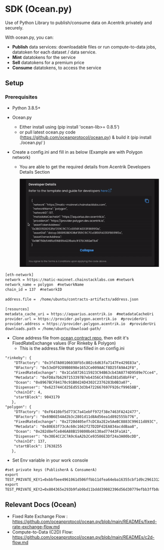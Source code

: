 # SDK (Ocean.py)

Use of Python Library to publish/consume data on Acentrik privately and securely.

With ocean.py, you can:

- **Publish** data services: downloadable files or run compute-to-data jobs, datatoken for each dataset / data service.
- **Mint** datatokens for the service
- **Sell** datatokens for a premium price
- **Consume** datatokens, to access the service

## Setup

### Prerequisites

- Python 3.8.5+
- Ocean.py
  - Either install using (pip install 'ocean-lib>= 0.8.5')
  - or pull latest ocean.py code (https://github.com/oceanprotocol/ocean.py) & build it (pip install ./ocean.py/ )
- Create a config.ini and fill in as below (Example are with Polygon network)

  - You are able to get the required details from Acentrik Developers Details Section

    ![Copy info clipboard](./copy_info_clipboard.gif)

```
[eth-network]
network = https://matic-mainnet.chainstacklabs.com #network
network_name = polygon  #networkName
chain_id = 137  #networkID

address.file =  /home/ubuntu/contracts-artifacts/address.json

[resources]
metadata_cache_uri = https://aquarius.acentrik.io  #metadataCacheUri
provider.url = https://provider.polygon.acentrik.io  #providerUri
provider.address = https://provider.polygon.acentrik.io  #providerUri
downloads.path = /home/ubuntu/download-path/
```

- Clone address file from [ocean contract repo](https://github.com/oceanprotocol/contracts/blob/main/artifacts/address.json), then edit it's FixedRateExchange values (For Rinkeby & Polygon)
  - This is the address.file that you filled in on config.ini

```
"rinkeby": {
    "DTFactory": "0x3fd7A00106038Fb5c802c6d63fa7147Fe429E83a",
    "BFactory": "0x53eDF9289B0898e1652Ce009AACf8D25fA9A42F8",
    "FixedRateExchange": "0x1Ca58726115923C94B63cb43A8774D9589e7Cce4",
    "Metadata": "0xFD8a7b6297153397B7eb4356C47dbd381d58bFF4",
    "Ocean": "0x8967BCF84170c91B0d24D4302C2376283b0B3a07",
    "Dispenser": "0x623744Cd25Ed553d3b4722667697F926cf99658B",
    "chainId": 4,
    "startBlock": 9043179
   },
"polygon": {
    "DTFactory": "0xF6410bf5d773C7a41ebFf972f38e7463FA242477",
    "BFactory": "0x69B6E54Ad2b3c2801d11d8Ad56ea1d892555b776",
    "FixedRateExchange": "0x2720d405ef7cDC8a2E2e5AeBC8883C99611d893C",
    "Metadata": "0x80E63f73cAc60c1662f27D2DFd2EA834acddBaa8",
    "Ocean": "0x282d8efCe846A88B159800bd4130ad77443Fa1A1",
    "Dispenser": "0x30E4CC2C7A9c6aA2b2Ce93586E3Df24a3A00bcDD",
    "chainId": 137,
    "startBlock": 17638255
   },
```

- Set Env variable in your work console

```
#set private keys (PublisherA & ConsumerA)
export TEST_PRIVATE_KEY1=0xbbfbee4961061d506ffbb11dfea64eba16355cbf1d9c29613126ba7fecXXXXXX
export TEST_PRIVATE_KEY2=0x804365e293b9fab9bd11bddd39082396d56d30779efbb3ffb0a6089027XXXXXX
```

## Relevant Docs (Ocean)

- Fixed Rate Exchange Flow : https://github.com/oceanprotocol/ocean.py/blob/main/READMEs/fixed-rate-exchange-flow.md
- Compute-to-Data (C2D) Flow: https://github.com/oceanprotocol/ocean.py/blob/main/READMEs/c2d-flow.md
